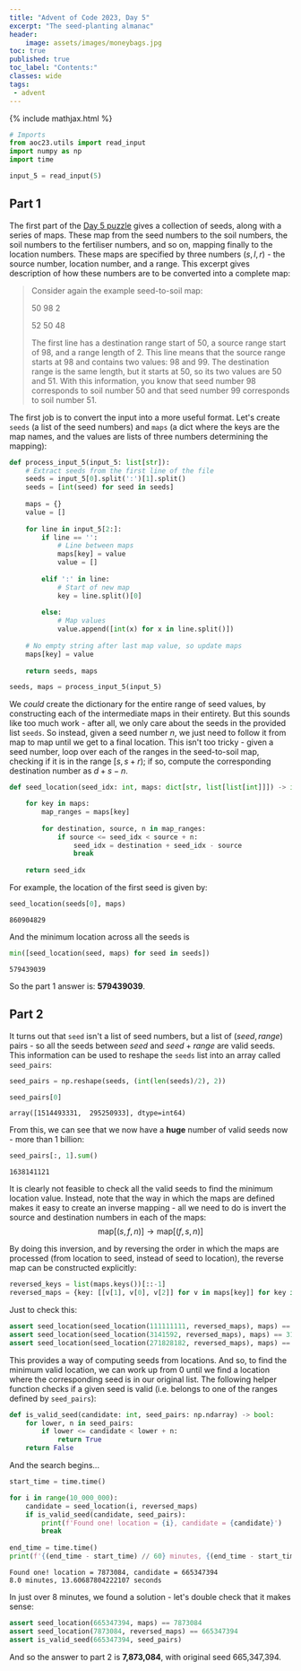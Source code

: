 ```yaml
---
title: "Advent of Code 2023, Day 5"
excerpt: "The seed-planting almanac"
header:
    image: assets/images/moneybags.jpg
toc: true
published: true
toc_label: "Contents:"
classes: wide
tags:
 - advent
---
```


{% include mathjax.html %}

```python
# Imports
from aoc23.utils import read_input
import numpy as np
import time
```


```python
input_5 = read_input(5)
```

## Part 1

The first part of the [Day 5 puzzle](https://adventofcode.com/2023/day/5) gives a collection of seeds, along with a series of maps. These map from the seed numbers to the soil numbers, the soil numbers to the fertiliser numbers, and so on, mapping finally to the location numbers. These maps are specified by three numbers $(s, l, r)$ - the source number, location number, and a range. This excerpt gives description of how these numbers are to be converted into a complete map:

>Consider again the example seed-to-soil map:
>
> 50 98 2
>
> 52 50 48
>
>The first line has a destination range start of 50, a source range start of 98, and a range length of 2. This line means that the source range starts at 98 and contains two values: 98 and 99. The destination range is the same length, but it starts at 50, so its two values are 50 and 51. With this information, you know that seed number 98 corresponds to soil number 50 and that seed number 99 corresponds to soil number 51.

The first job is to convert the input into a more useful format. Let's create `seeds` (a list of the seed numbers) and `maps` (a dict where the keys are the map names, and the values are lists of three numbers determining the mapping):


```python
def process_input_5(input_5: list[str]):
    # Extract seeds from the first line of the file
    seeds = input_5[0].split(':')[1].split()
    seeds = [int(seed) for seed in seeds]
    
    maps = {}
    value = []
    
    for line in input_5[2:]:
        if line == '':
            # Line between maps
            maps[key] = value
            value = []
            
        elif ':' in line:
            # Start of new map
            key = line.split()[0]
            
        else:
            # Map values
            value.append([int(x) for x in line.split()])
    
    # No empty string after last map value, so update maps
    maps[key] = value
    
    return seeds, maps
```


```python
seeds, maps = process_input_5(input_5)
```

We _could_ create the dictionary for the entire range of seed values, by constructing each of the intermediate maps in their entirety. But this sounds like too much work - after all, we only care about the seeds in the provided list `seeds`. So instead, given a seed number $n$, we just need to follow it from map to map until we get to a final location. This isn't too tricky - given a seed number, loop over each of the ranges in the seed-to-soil map, checking if it is in the range $[s, s+r)$; if so, compute the corresponding destination number as $d+s-n$.


```python
def seed_location(seed_idx: int, maps: dict[str, list[list[int]]]) -> int:

    for key in maps:
        map_ranges = maps[key]
        
        for destination, source, n in map_ranges:
            if source <= seed_idx < source + n:
                seed_idx = destination + seed_idx - source
                break
    
    return seed_idx
```

For example, the location of the first seed is given by:


```python
seed_location(seeds[0], maps)
```




    860904829



And the minimum location across all the seeds is


```python
min([seed_location(seed, maps) for seed in seeds])
```




    579439039



So the part 1 answer is: __579439039__.

## Part 2

It turns out that `seed` isn't a list of seed numbers, but a list of $(seed, range)$ pairs - so all the seeds between $seed$ and $seed + range$ are valid seeds. This information can be used to reshape the `seeds` list into an array called `seed_pairs`:


```python
seed_pairs = np.reshape(seeds, (int(len(seeds)/2), 2))
```


```python
seed_pairs[0]
```




    array([1514493331,  295250933], dtype=int64)



From this, we can see that we now have a __huge__ number of valid seeds now - more than 1 billion:


```python
seed_pairs[:, 1].sum()
```




    1638141121



It is clearly not feasible to check all the valid seeds to find the minimum location value. Instead, note that the way in which the maps are defined makes it easy to create an inverse mapping - all we need to do is invert the source and destination numbers in each of the maps:
$$
\text{map}[(s, f, n)] \rightarrow \text{map}[(f, s, n)]
$$

By doing this inversion, and by reversing the order in which the maps are processed (from location to seed, instead of seed to location), the reverse map can be constructed explicitly:


```python
reversed_keys = list(maps.keys())[::-1]
reversed_maps = {key: [[v[1], v[0], v[2]] for v in maps[key]] for key in reversed_keys}
```

Just to check this:


```python
assert seed_location(seed_location(111111111, reversed_maps), maps) == 111111111
assert seed_location(seed_location(3141592, reversed_maps), maps) == 3141592
assert seed_location(seed_location(271828182, reversed_maps), maps) == 271828182
```

This provides a way of computing seeds from locations. And so, to find the minimum valid location, we can work up from 0 until we find a location where the corresponding seed is in our original list. The following helper function checks if a given seed is valid (i.e. belongs to one of the ranges defined by `seed_pairs`):


```python
def is_valid_seed(candidate: int, seed_pairs: np.ndarray) -> bool:
    for lower, n in seed_pairs:
        if lower <= candidate < lower + n:
            return True
    return False
```

And the search begins...


```python
start_time = time.time()

for i in range(10_000_000):
    candidate = seed_location(i, reversed_maps)
    if is_valid_seed(candidate, seed_pairs):
        print(f'Found one! location = {i}, candidate = {candidate}')
        break
        
end_time = time.time()
print(f'{(end_time - start_time) // 60} minutes, {(end_time - start_time) % 60} seconds')
```

    Found one! location = 7873084, candidate = 665347394
    8.0 minutes, 13.60687804222107 seconds
    

In just over 8 minutes, we found a solution - let's double check that it makes sense: 


```python
assert seed_location(665347394, maps) == 7873084
assert seed_location(7873084, reversed_maps) == 665347394
assert is_valid_seed(665347394, seed_pairs)
```

And so the answer to part 2 is __7,873,084__, with original seed 665,347,394.